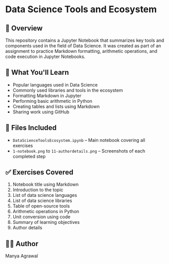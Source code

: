 # Data Science Tools and Ecosystem

## 📘 Overview
This repository contains a Jupyter Notebook that summarizes key tools and components used in the field of Data Science. It was created as part of an assignment to practice Markdown formatting, arithmetic operations, and code execution in Jupyter Notebooks.

## 🧠 What You'll Learn
- Popular languages used in Data Science
- Commonly used libraries and tools in the ecosystem
- Formatting Markdown in Jupyter
- Performing basic arithmetic in Python
- Creating tables and lists using Markdown
- Sharing work using GitHub

## 📂 Files Included
- `DataScienceToolsEcosystem.ipynb` – Main notebook covering all exercises
- `1-notebook.png` to `11-authordetails.png` – Screenshots of each completed step

## ✅ Exercises Covered
1. Notebook title using Markdown
2. Introduction to the topic
3. List of data science languages
4. List of data science libraries
5. Table of open-source tools
6. Arithmetic operations in Python
7. Unit conversion using code
8. Summary of learning objectives
9. Author details

## 🧑‍💻 Author
Manya Agrawal

